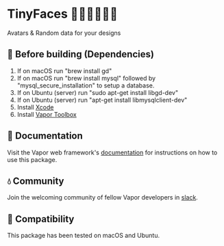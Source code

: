 # TinyFaces 👦🏼👨🏾👩🏻

Avatars & Random data for your designs

## 🤖 Before building (Dependencies)

1. If on macOS run "brew install gd"
2. If on macOS run "brew install mysql" followed by "mysql_secure_installation" to setup a database.
3. If on Ubuntu (server) run "sudo apt-get install libgd-dev"
4. If on Ubuntu (server) run "apt-get install libmysqlclient-dev"
5. Install [Xcode](https://developer.apple.com/xcode/)
6. Install [Vapor Toolbox](https://github.com/vapor/toolbox)

## 📖 Documentation

Visit the Vapor web framework's [documentation](http://docs.vapor.codes) for instructions on how to use this package.

## 💧 Community

Join the welcoming community of fellow Vapor developers in [slack](http://vapor.team).

## 🔧 Compatibility

This package has been tested on macOS and Ubuntu.
